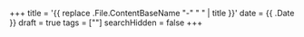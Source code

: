 +++
title = '{{ replace .File.ContentBaseName "-" " " | title }}'
date = {{ .Date }}
draft = true
tags = [""]
searchHidden = false
+++
